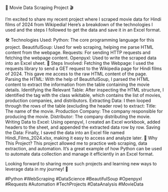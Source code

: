 🚀 Movie Data Scraping Project 🎬

I’m excited to share my recent project where I scraped movie data for Hindi films of 2024 from Wikipedia! Here’s a breakdown of the technologies I used and the steps I followed to get the data and save it in an Excel format.

🛠 Technologies Used:
Python: The core programming language for this project.
BeautifulSoup: Used for web scraping, helping me parse HTML content from the webpage.
Requests: For sending HTTP requests and fetching the webpage content.
Openpyxl: Used to write the scraped data into an Excel sheet.
📌 Steps Involved:
Fetching the Webpage: I used the requests library to send a GET request to the Wikipedia page for Hindi films of 2024. This gave me access to the raw HTML content of the page.
Parsing the HTML: With the help of BeautifulSoup, I parsed the HTML content to extract the information from the table containing the movie details.
Identifying the Relevant Table: After inspecting the HTML structure, I identified the <table> tag with the class wikitable, which contains the list of movies, production companies, and distributors.
Extracting Data: I then looped through the rows of the table (excluding the header row) to extract:
Title: The name of the movie.
Production Company: The company responsible for producing the movie.
Distributor: The company distributing the movie.
Writing Data to Excel: Using openpyxl, I created an Excel workbook, added headers to the sheet, and appended the extracted data row by row.
Saving the Data: Finally, I saved the data into an Excel file named Hindi_Films_2024.xlsx, making it easy to access and analyze later.
🎯 Why This Project?
This project allowed me to practice web scraping, data extraction, and automation. It’s a great example of how Python can be used to automate data collection and manage it efficiently in an Excel format.

Looking forward to sharing more such projects and learning new ways to leverage data in my journey! 🌟

#Python #WebScraping #DataScience #BeautifulSoup #Openpyxl #Requests #Automation #TechProjects #DataAnalysis #MovieData
